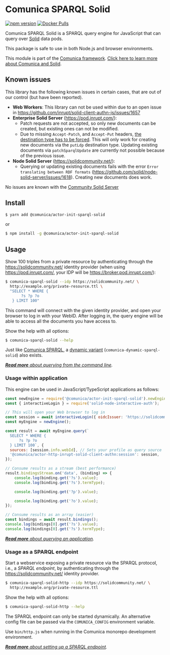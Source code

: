 # Comunica SPARQL Solid

[![npm version](https://badge.fury.io/js/%40comunica%2Factor-init-sparql-solid.svg)](https://www.npmjs.com/package/@comunica/actor-init-sparql-solid)
[![Docker Pulls](https://img.shields.io/docker/pulls/comunica/actor-init-sparql-solid.svg)](https://hub.docker.com/r/comunica/actor-init-sparql-solid/)

Comunica SPARQL Solid is a SPARQL query engine for JavaScript that can query over [Solid](https://solidproject.org/) data pods.

This package is safe to use in both Node.js and browser environments.

This module is part of the [Comunica framework](https://comunica.dev/).
[Click here to learn more about Comunica and Solid](https://comunica.dev/docs/query/advanced/solid/).

## Known issues

This library has the following known issues in certain cases, that are out of our control (but have been reported).

* **Web Workers**: This library can not be used within due to an open issue in https://github.com/inrupt/solid-client-authn-js/issues/1657
* **Enterprise Solid Server** (https://pod.inrupt.com/):
  * Patch requests are not accepted, so only new documents can be created, but existing ones can not be modified.
  * Due to missing `Accept-Patch`, and `Accept-Put` headers, [the destination type has to be forced](https://comunica.dev/docs/query/advanced/destination_types/). This will only work for creating new documents via the `putLdp` destination type. Updating existing documents via `patchSparqlUpdate` are currently not possible because of the previous issue. 
* **Node Solid Server** (https://solidcommunity.net/):
  * Querying or updating existing documents fails with the error `Error translating between RDF formats` (https://github.com/solid/node-solid-server/issues/1618). Creating new documents does work.

No issues are known with the [Community Solid Server](https://github.com/solid/community-server/)

## Install

```bash
$ yarn add @comunica/actor-init-sparql-solid
```

or

```bash
$ npm install -g @comunica/actor-init-sparql-solid
```

## Usage

Show 100 triples from a private resource
by authenticating through the https://solidcommunity.net/ identity provider (when using https://pod.inrupt.com/, your IDP will be https://broker.pod.inrupt.com/):

```bash
$ comunica-sparql-solid --idp https://solidcommunity.net/ \
  http://example.org/private-resource.ttl \
  "SELECT * WHERE {
       ?s ?p ?o
   } LIMIT 100"
```

This command will connect with the given identity provider,
and open your browser to log in with your WebID.
After logging in, the query engine will be able to access all the documents you have access to.

Show the help with all options:

```bash
$ comunica-sparql-solid --help
```

Just like [Comunica SPARQL](https://github.com/comunica/comunica/tree/master/packages/actor-init-sparql),
a [dynamic variant](https://github.com/comunica/comunica/tree/master/packages/actor-init-sparql#usage-from-the-command-line) (`comunica-dynamic-sparql-solid`) also exists.

_[**Read more** about querying from the command line](https://comunica.dev/docs/query/getting_started/query_cli/)._

### Usage within application

This engine can be used in JavaScript/TypeScript applications as follows:

```javascript
const newEngine = require('@comunica/actor-init-sparql-solid').newEngine;
const { interactiveLogin } = require('solid-node-interactive-auth');

// This will open your Web browser to log in
const session = await interactiveLogin({ oidcIssuer: 'https://solidcommunity.net/' });
const myEngine = newEngine();

const result = await myEngine.query(`
  SELECT * WHERE {
      ?s ?p ?o
  } LIMIT 100`, {
  sources: [session.info.webId], // Sets your profile as query source
  '@comunica/actor-http-inrupt-solid-client-authn:session': session,
});

// Consume results as a stream (best performance)
result.bindingsStream.on('data', (binding) => {
    console.log(binding.get('?s').value);
    console.log(binding.get('?s').termType);

    console.log(binding.get('?p').value);

    console.log(binding.get('?o').value);
});

// Consume results as an array (easier)
const bindings = await result.bindings();
console.log(bindings[0].get('?s').value);
console.log(bindings[0].get('?s').termType);
```

_[**Read more** about querying an application](https://comunica.dev/docs/query/getting_started/query_app/)._

### Usage as a SPARQL endpoint

Start a webservice exposing a private resource via the SPARQL protocol, i.e., a _SPARQL endpoint_,
by authenticating through the https://solidcommunity.net/ identity provider.

```bash
$ comunica-sparql-solid-http --idp https://solidcommunity.net/ \
  http://example.org/private-resource.ttl
```

Show the help with all options:

```bash
$ comunica-sparql-solid-http --help
```

The SPARQL endpoint can only be started dynamically.
An alternative config file can be passed via the `COMUNICA_CONFIG` environment variable.

Use `bin/http.js` when running in the Comunica monorepo development environment.

_[**Read more** about setting up a SPARQL endpoint](https://comunica.dev/docs/query/getting_started/setup_endpoint/)._
